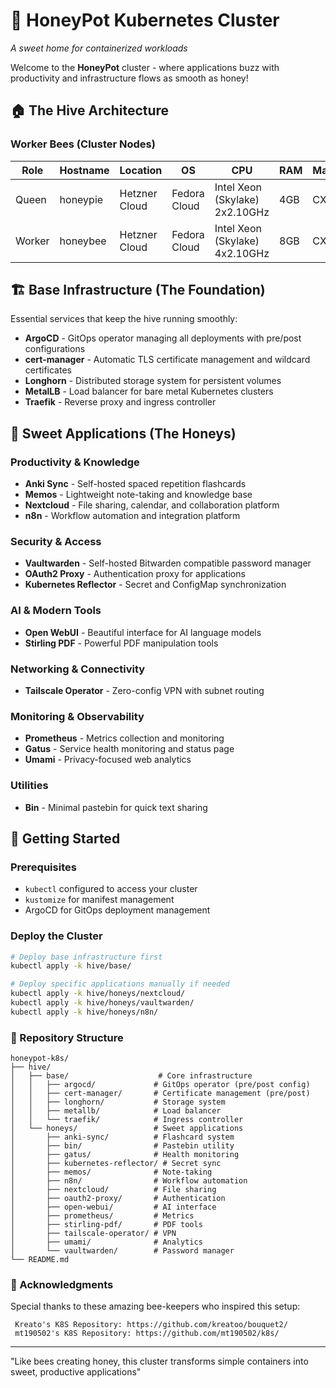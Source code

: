 # 🍯 HoneyPot Kubernetes Cluster
*A sweet home for containerized workloads*

Welcome to the **HoneyPot** cluster - where applications buzz with productivity and infrastructure flows as smooth as honey!

## 🏠 The Hive Architecture

### Worker Bees (Cluster Nodes)
| Role      | Hostname     | Location      | OS           | CPU  | RAM  | Machine |
|-----------|--------------|---------------|--------------|------|------|---------|
| Queen     | honeypie     | Hetzner Cloud | Fedora Cloud | Intel Xeon (Skylake) 2x2.10GHz | 4GB  | CX22    |
| Worker    | honeybee     | Hetzner Cloud | Fedora Cloud | Intel Xeon (Skylake) 4x2.10GHz | 8GB  | CX32    |

## 🏗️ Base Infrastructure (The Foundation)

Essential services that keep the hive running smoothly:

- **ArgoCD** - GitOps operator managing all deployments with pre/post configurations
- **cert-manager** - Automatic TLS certificate management and wildcard certificates  
- **Longhorn** - Distributed storage system for persistent volumes
- **MetalLB** - Load balancer for bare metal Kubernetes clusters
- **Traefik** - Reverse proxy and ingress controller

## 🍯 Sweet Applications (The Honeys)

### Productivity & Knowledge
- **Anki Sync** - Self-hosted spaced repetition flashcards
- **Memos** - Lightweight note-taking and knowledge base
- **Nextcloud** - File sharing, calendar, and collaboration platform
- **n8n** - Workflow automation and integration platform

### Security & Access
- **Vaultwarden** - Self-hosted Bitwarden compatible password manager
- **OAuth2 Proxy** - Authentication proxy for applications
- **Kubernetes Reflector** - Secret and ConfigMap synchronization

### AI & Modern Tools
- **Open WebUI** - Beautiful interface for AI language models
- **Stirling PDF** - Powerful PDF manipulation tools

### Networking & Connectivity
- **Tailscale Operator** - Zero-config VPN with subnet routing

### Monitoring & Observability
- **Prometheus** - Metrics collection and monitoring
- **Gatus** - Service health monitoring and status page
- **Umami** - Privacy-focused web analytics

### Utilities
- **Bin** - Minimal pastebin for quick text sharing

## 🚀 Getting Started

### Prerequisites
- `kubectl` configured to access your cluster
- `kustomize` for manifest management
- ArgoCD for GitOps deployment management

### Deploy the Cluster
```bash
# Deploy base infrastructure first
kubectl apply -k hive/base/

# Deploy specific applications manually if needed
kubectl apply -k hive/honeys/nextcloud/
kubectl apply -k hive/honeys/vaultwarden/
kubectl apply -k hive/honeys/n8n/
```

### 📁 Repository Structure
```
honeypot-k8s/
├── hive/
│   ├── base/                    # Core infrastructure
│   │   ├── argocd/             # GitOps operator (pre/post config)
│   │   ├── cert-manager/       # Certificate management (pre/post)
│   │   ├── longhorn/           # Storage system
│   │   ├── metallb/            # Load balancer
│   │   └── traefik/            # Ingress controller
│   └── honeys/                 # Sweet applications
│       ├── anki-sync/          # Flashcard system
│       ├── bin/                # Pastebin utility
│       ├── gatus/              # Health monitoring
│       ├── kubernetes-reflector/ # Secret sync
│       ├── memos/              # Note-taking
│       ├── n8n/                # Workflow automation
│       ├── nextcloud/          # File sharing
│       ├── oauth2-proxy/       # Authentication
│       ├── open-webui/         # AI interface
│       ├── prometheus/         # Metrics
│       ├── stirling-pdf/       # PDF tools
│       ├── tailscale-operator/ # VPN
│       ├── umami/              # Analytics
│       └── vaultwarden/        # Password manager
└── README.md
```
### 🙏 Acknowledgments 

Special thanks to these amazing bee-keepers who inspired this setup: 

     Kreato's K8S Repository: https://github.com/kreatoo/bouquet2/ 
     mt190502's K8S Repository: https://github.com/mt190502/k8s/ 
---
"Like bees creating honey, this cluster transforms simple containers into sweet, productive applications" 
